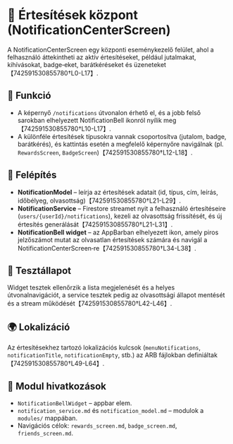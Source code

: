 # 🔔 Értesítések központ (NotificationCenterScreen)

A NotificationCenterScreen egy központi eseménykezelő felület, ahol a felhasználó áttekintheti az aktív értesítéseket, például jutalmakat, kihívásokat, badge‑eket, barátkéréseket és üzeneteket【742591530855780†L0-L17】.

## 🌟 Funkció

* A képernyő `/notifications` útvonalon érhető el, és a jobb felső sarokban elhelyezett NotificationBell ikonról nyílik meg【742591530855780†L10-L17】.
* A különféle értesítések típusokra vannak csoportosítva (jutalom, badge, barátkérés), és kattintás esetén a megfelelő képernyőre navigálnak (pl. `RewardsScreen`, `BadgeScreen`)【742591530855780†L12-L18】.

## 🧠 Felépítés

* **NotificationModel** – leírja az értesítések adatait (id, típus, cím, leírás, időbélyeg, olvasottság)【742591530855780†L21-L29】.
* **NotificationService** – Firestore streamet nyit a felhasználó értesítéseire (`users/{userId}/notifications`), kezeli az olvasottság frissítését, és új értesítés generálását【742591530855780†L21-L31】.
* **NotificationBell widget** – az AppBarban elhelyezett ikon, amely piros jelzőszámot mutat az olvasatlan értesítések számára és navigál a NotificationCenterScreen‑re【742591530855780†L34-L38】.

## 🧪 Tesztállapot

Widget tesztek ellenőrzik a lista megjelenését és a helyes útvonalnavigációt, a service tesztek pedig az olvasottsági állapot mentését és a stream működését【742591530855780†L42-L46】.

## 🌍 Lokalizáció

Az értesítésekhez tartozó lokalizációs kulcsok (`menuNotifications`, `notificationTitle`, `notificationEmpty`, stb.) az ARB fájlokban definiáltak【742591530855780†L49-L64】.

## 📎 Modul hivatkozások

- `NotificationBellWidget` – appbar elem.
- `notification_service.md` és `notification_model.md` – modulok a `modules/` mappában.
- Navigációs célok: `rewards_screen.md`, `badge_screen.md`, `friends_screen.md`.